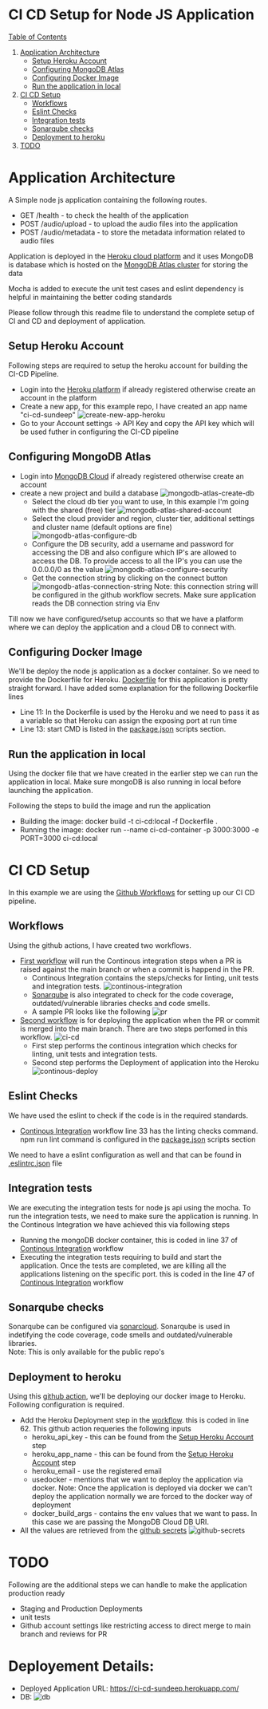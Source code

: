 # CI CD Setup for Node JS Application
[Table of Contents](#table-of-contents)
1. [Application Architecture](#application-architecture)  
    * [Setup Heroku Account](#setup-heroku-account)  
    * [Configuring MongoDB Atlas](#configuring-mongodb-atlas)  
    * [Configuring Docker Image](#configuring-docker-image) 
    * [Run the application in local](#run-the-application-in-local)  
2. [CI CD Setup](#ci-cd-setup)
    * [Workflows](#workflows)  
    * [Eslint Checks](#eslint-checks)  
    * [Integration tests](#integration-tests)  
    * [Sonarqube checks](#sonarqube-checks)  
    * [Deployment to heroku](#deployment-to-heroku)  
3. [TODO](#todo)

# Application Architecture
A Simple node js application containing the following routes.

* GET /health - to check the health of the application  
* POST /audio/upload - to upload the audio files into the application
* POST /audio/metadata - to store the metadata information related to audio files

Application is deployed in the [Heroku cloud platform](https://www.heroku.com/)  and it uses MongoDB is database which is hosted on the [MongoDB Atlas cluster](https://www.mongodb.com/cloud-database/benefits) for storing the data

Mocha is added to execute the unit test cases and eslint dependency is helpful in maintaining the better coding standards

Please follow through this readme file to understand the complete setup of CI and CD and deployment of application.


## Setup Heroku Account

Following steps are required to setup the heroku account for building the CI-CD Pipeline.  
* Login into the [Heroku platform](https://www.heroku.com/) if already registered otherwise create an account in the platform
* Create a new app, for this example repo, I have created an app name "ci-cd-sundeep" ![create-new-app-heroku](./docs/images/create-new-app-heroku.png)
* Go to your Account settings -> API Key and copy the API key which will be used futher in configuring the CI-CD pipeline  


## Configuring MongoDB Atlas

* Login into [MongoDB Cloud](https://www.mongodb.com/atlas) if already registered otherwise create an account
* create a new project and build a database ![mongodb-atlas-create-db](./docs/images/mongodb-atlas-create-db.png)  
    * Select the cloud db tier you want to use, In this example I'm going with the shared (free) tier ![mongodb-atlas-shared-account](./docs/images/mongodb-atlas-shared-account.png) 
    * Select the cloud provider and region, cluster tier, additional settings and cluster name (default options are fine) ![mongodb-atlas-configure-db](./docs/images/mongodb-atlas-configure-db.png) 
    * Configure the DB security, add a username and password for accessing the DB and also configure which IP's are allowed to access the DB. To provide access to all the IP's you can use the 0.0.0.0/0 as the value ![mongodb-atlas-configure-security](/docs/images/mongodb-atlas-configure-security.png)
    * Get the connection string by clicking on the connect button ![mongodb-atlas-connection-string](/docs/images/mongodb-atlas-connection-string.png)
    Note: this connection string will be configured in the github workflow secrets. Make sure application reads the DB connection string via Env 

Till now we have configured/setup accounts so that we have a platform where we can deploy the application and a cloud DB to connect with. 

## Configuring Docker Image
We'll be deploy the node js application as a docker container. So we need to provide the Dockerfile for Heroku. [Dockerfile](./Dockerfile) for this application is pretty straight forward. I have added some explanation for the following Dockerfile lines 

* Line 11: In the Dockerfile is used by the Heroku and we need to pass it as a variable so that Heroku can assign the exposing port at run time
* Line 13: start CMD is listed in the [package.json](./package.json) scripts section.

## Run the application in local
Using the docker file that we have created in the earlier step we can run the application in local. Make sure mongoDB is also running in local before launching the application.

Following the steps to build the image and run the application

* Building the image: docker build -t ci-cd:local -f Dockerfile .
* Running the image: docker run --name ci-cd-container -p 3000:3000 -e PORT=3000 ci-cd:local  

# CI CD Setup

In this example we are using the [Github Workflows](https://docs.github.com/en/actions/using-workflows) for setting up our CI CD pipeline. 

## Workflows
Using the github actions, I have created two workflows.  
* [First workflow](.github/workflows/ci.yml) will run the Continous integration steps when a PR is raised against the main branch or when a commit is happend in the PR.
    * Continous Integration contains the steps/checks for linting, unit tests and integration tests. ![continous-integration](/docs/images/continous-integration.png)
    * [Sonarqube](https://sonarcloud.io/) is also integrated to check for the code coverage, outdated/vulnerable libraries checks and code smells.
    * A sample PR looks like the following ![pr](/docs/images/pr.png)
* [Second workflow](.github/workflows/main.yml) is for deploying the application when the PR or commit is merged into the main branch. There are two steps perfomed in this workflow. ![ci-cd](/docs/images/ci-cd.png) 
    * First step performs the continous integration which checks for linting, unit tests and integration tests. 
    * Second step performs the Deployment of application into the Heroku ![continous-deploy](/docs/images/continous-deploy.png)

## Eslint Checks
We have used the eslint to check if the code is in the required standards. 
* [Continous Integration](.github/workflows/ci.yml) workflow line 33 has the linting checks command. npm run lint command is configured in the [package.json](./package.json) scripts section

We need to have a eslint configuration as well and that can be found in [.eslintrc.json](.eslintrc.json) file

## Integration tests
We are executing the integration tests for node js api using the mocha. To run the integration tests, we need to make sure the application is running. In the Continous Integration we have achieved this via following steps
* Running the mongoDB docker container, this is coded in line 37 of [Continous Integration](.github/workflows/ci.yml) workflow
* Executing the integration tests requiring to build and start the application. Once the tests are completed, we are killing all the applications listening on the specific port. this is coded in the line 47 of [Continous Integration](.github/workflows/ci.yml) workflow


## Sonarqube checks
Sonarqube can be configured via [sonarcloud](https://sonarcloud.io/). Sonarqube is used in indetifying the code coverage, code smells and outdated/vulnerable libraries.  
Note: This is only available for the public repo's

## Deployment to heroku
Using this [github action](https://github.com/marketplace/actions/deploy-to-heroku), we'll be deploying our docker image to Heroku. Following configuration is required.
* Add the Heroku Deployment step in the [workflow](.github/workflows/main.yml). this is coded in line 62. This github action requeries the following inputs
    * heroku_api_key - this can be found from the [Setup Heroku Account](#setup-heroku-account) step
    * heroku_app_name - this can be found from the [Setup Heroku Account](#setup-heroku-account) step
    * heroku_email - use the registered email
    * usedocker - mentions that we want to deploy the application via docker. Note: Once the application is deployed via docker we can't deploy the application normally we are forced to the docker way of deployment
    * docker_build_args - contains the env values that we want to pass. In this case we are passing the MongoDB Cloud DB URI.
* All the values are retrieved from the [github secrets](https://docs.github.com/en/actions/security-guides/encrypted-secrets) ![github-secrets](/docs/images/github-secrets.png)

# TODO

Following are the additional steps we can handle to make the application production ready
* Staging and Production Deployments
* unit tests
* Github account settings like restricting access to direct merge to main branch and reviews for PR

# Deployement Details:
* Deployed Application URL: https://ci-cd-sundeep.herokuapp.com/
* DB: ![db](/docs/images/db.png)